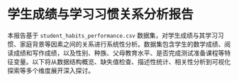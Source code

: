 # 学生成绩与学习习惯关系分析报告

本报告基于 `student_habits_performance.csv` 数据集，对学生成绩与其学习习惯、家庭背景等因素之间的关系进行系统性分析。数据集包含学生的数学成绩、阅读成绩和写作成绩，以及性别、种族、父母教育水平、是否完成测试准备课程等特征变量。以下将从数据结构概览、缺失值检查、描述性统计、相关性分析到可视化探索等多个维度展开深入探讨。
